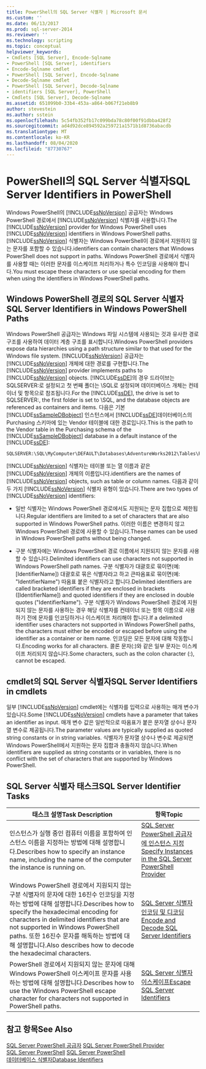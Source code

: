 ```yaml
---
title: PowerShell의 SQL Server 식별자 | Microsoft 문서
ms.custom: ''
ms.date: 06/13/2017
ms.prod: sql-server-2014
ms.reviewer: ''
ms.technology: scripting
ms.topic: conceptual
helpviewer_keywords:
- Cmdlets [SQL Server], Encode-Sqlname
- PowerShell [SQL Server], identifiers
- Encode-Sqlname cmdlet
- PowerShell [SQL Server], Encode-Sqlname
- Decode-Sqlname cmdlet
- PowerShell [SQL Server], Decode-Sqlname
- identifiers [SQL Server], PowerShell
- Cmdlets [SQL Server], Decode-Sqlname
ms.assetid: 651099b0-33b4-453a-a864-b067f21eb8b9
author: stevestein
ms.author: sstein
ms.openlocfilehash: 5c54fb352fb17c099bda78c80f00f91dbba428f2
ms.sourcegitcommit: ad4d92dce894592a259721a1571b1d8736abacdb
ms.translationtype: MT
ms.contentlocale: ko-KR
ms.lasthandoff: 08/04/2020
ms.locfileid: "87730767"
---
```

# <a name="sql-server-identifiers-in-powershell"></a><span data-ttu-id="83b72-102">PowerShell의 SQL Server 식별자</span><span class="sxs-lookup"><span data-stu-id="83b72-102">SQL Server Identifiers in PowerShell</span></span>
  <span data-ttu-id="83b72-103">Windows PowerShell의 [!INCLUDE[ssNoVersion](../includes/ssnoversion-md.md)] 공급자는 Windows PowerShell 경로에서 [!INCLUDE[ssNoVersion](../includes/ssnoversion-md.md)] 식별자를 사용합니다.</span><span class="sxs-lookup"><span data-stu-id="83b72-103">The [!INCLUDE[ssNoVersion](../includes/ssnoversion-md.md)] provider for Windows PowerShell uses [!INCLUDE[ssNoVersion](../includes/ssnoversion-md.md)] identifiers in Windows PowerShell paths.</span></span> [!INCLUDE[ssNoVersion](../includes/ssnoversion-md.md)] <span data-ttu-id="83b72-104">식별자는 Windows PowerShell이 경로에서 지원하지 않는 문자를 포함할 수 있습니다.</span><span class="sxs-lookup"><span data-stu-id="83b72-104">identifiers can contain characters that Windows PowerShell does not support in paths.</span></span> <span data-ttu-id="83b72-105">Windows PowerShell 경로에서 식별자를 사용할 때는 이러한 문자를 이스케이프 처리하거나 특수 인코딩을 사용해야 합니다.</span><span class="sxs-lookup"><span data-stu-id="83b72-105">You must escape these characters or use special encoding for them when using the identifiers in Windows PowerShell paths.</span></span>  
  
## <a name="sql-server-identifiers-in-windows-powershell-paths"></a><span data-ttu-id="83b72-106">Windows PowerShell 경로의 SQL Server 식별자</span><span class="sxs-lookup"><span data-stu-id="83b72-106">SQL Server Identifiers in Windows PowerShell Paths</span></span>  
 <span data-ttu-id="83b72-107">Windows PowerShell 공급자는 Windows 파일 시스템에 사용되는 것과 유사한 경로 구조를 사용하여 데이터 계층 구조를 표시합니다.</span><span class="sxs-lookup"><span data-stu-id="83b72-107">Windows PowerShell providers expose data hierarchies using a path structure similar to that used for the Windows file system.</span></span> <span data-ttu-id="83b72-108">[!INCLUDE[ssNoVersion](../includes/ssnoversion-md.md)] 공급자는 [!INCLUDE[ssNoVersion](../includes/ssnoversion-md.md)] 개체에 대한 경로를 구현합니다.</span><span class="sxs-lookup"><span data-stu-id="83b72-108">The [!INCLUDE[ssNoVersion](../includes/ssnoversion-md.md)] provider implements paths to [!INCLUDE[ssNoVersion](../includes/ssnoversion-md.md)] objects.</span></span> <span data-ttu-id="83b72-109">[!INCLUDE[ssDE](../includes/ssde-md.md)]의 경우 드라이브는 SQLSERVER:로 설정되고 첫 번째 폴더는 \SQL로 설정되며 데이터베이스 개체는 컨테이너 및 항목으로 참조됩니다.</span><span class="sxs-lookup"><span data-stu-id="83b72-109">For the [!INCLUDE[ssDE](../includes/ssde-md.md)], the drive is set to SQLSERVER:, the first folder is set to \SQL, and the database objects are referenced as containers and items.</span></span> <span data-ttu-id="83b72-110">다음은 기본 [!INCLUDE[ssSampleDBobject](../includes/sssampledbobject-md.md)] 인스턴스에서 [!INCLUDE[ssDE](../includes/ssde-md.md)]데이터베이스의 Purchasing 스키마에 있는 Vendor 테이블에 대한 경로입니다.</span><span class="sxs-lookup"><span data-stu-id="83b72-110">This is the path to the Vendor table in the Purchasing schema of the [!INCLUDE[ssSampleDBobject](../includes/sssampledbobject-md.md)] database in a default instance of the [!INCLUDE[ssDE](../includes/ssde-md.md)]:</span></span>  
  
```  
SQLSERVER:\SQL\MyComputer\DEFAULT\Databases\AdventureWorks2012\Tables\Purchasing.Vendor  
```  
  
 [!INCLUDE[ssNoVersion](../includes/ssnoversion-md.md)] <span data-ttu-id="83b72-111">식별자는 테이블 또는 열 이름과 같은 [!INCLUDE[ssNoVersion](../includes/ssnoversion-md.md)] 개체의 이름입니다.</span><span class="sxs-lookup"><span data-stu-id="83b72-111">identifiers are the names of [!INCLUDE[ssNoVersion](../includes/ssnoversion-md.md)] objects, such as table or column names.</span></span> <span data-ttu-id="83b72-112">다음과 같이 두 가지 [!INCLUDE[ssNoVersion](../includes/ssnoversion-md.md)] 식별자 유형이 있습니다.</span><span class="sxs-lookup"><span data-stu-id="83b72-112">There are two types of [!INCLUDE[ssNoVersion](../includes/ssnoversion-md.md)] identifiers:</span></span>  
  
-   <span data-ttu-id="83b72-113">일반 식별자는 Windows PowerShell 경로에서도 지원되는 문자 집합으로 제한됩니다.</span><span class="sxs-lookup"><span data-stu-id="83b72-113">Regular identifiers are limited to a set of characters that are also supported in Windows PowerShell paths.</span></span> <span data-ttu-id="83b72-114">이러한 이름은 변경하지 않고 Windows PowerShell 경로에 사용할 수 있습니다.</span><span class="sxs-lookup"><span data-stu-id="83b72-114">These names can be used in Windows PowerShell paths without being changed.</span></span>  
  
-   <span data-ttu-id="83b72-115">구분 식별자에는 Windows PowerShell 경로 이름에서 지원되지 않는 문자를 사용할 수 있습니다.</span><span class="sxs-lookup"><span data-stu-id="83b72-115">Delimited identifiers can use characters not supported in Windows PowerShell path names.</span></span> <span data-ttu-id="83b72-116">구분 식별자가 대괄호로 묶이면(예: [IdentifierName]) 대괄호로 묶은 식별자라고 하고 큰따옴표로 묶이면(예: "IdentifierName") 따옴표 붙은 식별자라고 합니다.</span><span class="sxs-lookup"><span data-stu-id="83b72-116">Delimited identifiers are called bracketed identifiers if they are enclosed in brackets ([IdentifierName]) and quoted identifiers if they are enclosed in double quotes ("IdentifierName").</span></span> <span data-ttu-id="83b72-117">구분 식별자가 Windows PowerShell 경로에 지원되지 않는 문자를 사용하는 경우 해당 식별자를 컨테이너 또는 항목 이름으로 사용하기 전에 문자를 인코딩하거나 이스케이프 처리해야 합니다.</span><span class="sxs-lookup"><span data-stu-id="83b72-117">If a delimited identifier uses characters not supported in Windows PowerShell paths, the characters must either be encoded or escaped before using the identifier as a container or item name.</span></span> <span data-ttu-id="83b72-118">인코딩은 모든 문자에 대해 작동합니다.</span><span class="sxs-lookup"><span data-stu-id="83b72-118">Encoding works for all characters.</span></span> <span data-ttu-id="83b72-119">콜론 문자(:)와 같은 일부 문자는 이스케이프 처리되지 않습니다.</span><span class="sxs-lookup"><span data-stu-id="83b72-119">Some characters, such as the colon character (:), cannot be escaped.</span></span>  
  
## <a name="sql-server-identifiers-in-cmdlets"></a><span data-ttu-id="83b72-120">cmdlet의 SQL Server 식별자</span><span class="sxs-lookup"><span data-stu-id="83b72-120">SQL Server Identifiers in cmdlets</span></span>  
 <span data-ttu-id="83b72-121">일부 [!INCLUDE[ssNoVersion](../includes/ssnoversion-md.md)] cmdlet에는 식별자를 입력으로 사용하는 매개 변수가 있습니다.</span><span class="sxs-lookup"><span data-stu-id="83b72-121">Some [!INCLUDE[ssNoVersion](../includes/ssnoversion-md.md)] cmdlets have a parameter that takes an identifier as input.</span></span> <span data-ttu-id="83b72-122">매개 변수 값은 일반적으로 따옴표가 붙은 문자열 상수나 문자열 변수로 제공됩니다.</span><span class="sxs-lookup"><span data-stu-id="83b72-122">The parameter values are typically supplied as quoted string constants or in string variables.</span></span> <span data-ttu-id="83b72-123">식별자가 문자열 상수나 변수로 제공되면 Windows PowerShell에서 지원하는 문자 집합과 충돌하지 않습니다.</span><span class="sxs-lookup"><span data-stu-id="83b72-123">When identifiers are supplied as string constants or in variables, there is no conflict with the set of characters that are supported by Windows PowerShell.</span></span>  
  
## <a name="sql-server-identifier-tasks"></a><span data-ttu-id="83b72-124">SQL Server 식별자 태스크</span><span class="sxs-lookup"><span data-stu-id="83b72-124">SQL Server Identifier Tasks</span></span>  
  
|<span data-ttu-id="83b72-125">태스크 설명</span><span class="sxs-lookup"><span data-stu-id="83b72-125">Task Description</span></span>|<span data-ttu-id="83b72-126">항목</span><span class="sxs-lookup"><span data-stu-id="83b72-126">Topic</span></span>|  
|----------------------|-----------|  
|<span data-ttu-id="83b72-127">인스턴스가 실행 중인 컴퓨터 이름을 포함하여 인스턴스 이름을 지정하는 방법에 대해 설명합니다.</span><span class="sxs-lookup"><span data-stu-id="83b72-127">Describes how to specify an instance name, including the name of the computer the instance is running on.</span></span>|[<span data-ttu-id="83b72-128">SQL Server PowerShell 공급자에 인스턴스 지정</span><span class="sxs-lookup"><span data-stu-id="83b72-128">Specify Instances in the SQL Server PowerShell Provider</span></span>](sql-server-powershell-provider.md)|  
|<span data-ttu-id="83b72-129">Windows PowerShell 경로에서 지원되지 않는 구분 식별자의 문자에 대한 16진수 인코딩을 지정하는 방법에 대해 설명합니다.</span><span class="sxs-lookup"><span data-stu-id="83b72-129">Describes how to specify the hexadecimal encoding for characters in delimited identifiers that are not supported in Windows PowerShell paths.</span></span> <span data-ttu-id="83b72-130">또한 16진수 문자를 해독하는 방법에 대해 설명합니다.</span><span class="sxs-lookup"><span data-stu-id="83b72-130">Also describes how to decode the hexadecimal characters.</span></span>|[<span data-ttu-id="83b72-131">SQL Server 식별자 인코딩 및 디코딩</span><span class="sxs-lookup"><span data-stu-id="83b72-131">Encode and Decode SQL Server Identifiers</span></span>](encode-and-decode-sql-server-identifiers.md)|  
|<span data-ttu-id="83b72-132">PowerShell 경로에서 지원되지 않는 문자에 대해 Windows PowerShell 이스케이프 문자를 사용하는 방법에 대해 설명합니다.</span><span class="sxs-lookup"><span data-stu-id="83b72-132">Describes how to use the Windows PowerShell escape character for characters not supported in PowerShell paths.</span></span>|[<span data-ttu-id="83b72-133">SQL Server 식별자 이스케이프</span><span class="sxs-lookup"><span data-stu-id="83b72-133">Escape SQL Server Identifiers</span></span>](escape-sql-server-identifiers.md)|  
  
## <a name="see-also"></a><span data-ttu-id="83b72-134">참고 항목</span><span class="sxs-lookup"><span data-stu-id="83b72-134">See Also</span></span>  
 <span data-ttu-id="83b72-135">[SQL Server PowerShell 공급자](sql-server-powershell-provider.md) </span><span class="sxs-lookup"><span data-stu-id="83b72-135">[SQL Server PowerShell Provider](sql-server-powershell-provider.md) </span></span>  
 <span data-ttu-id="83b72-136">[SQL Server PowerShell](sql-server-powershell.md) </span><span class="sxs-lookup"><span data-stu-id="83b72-136">[SQL Server PowerShell](sql-server-powershell.md) </span></span>  
 [<span data-ttu-id="83b72-137">데이터베이스 식별자</span><span class="sxs-lookup"><span data-stu-id="83b72-137">Database Identifiers</span></span>](../relational-databases/databases/database-identifiers.md)  
  
  
